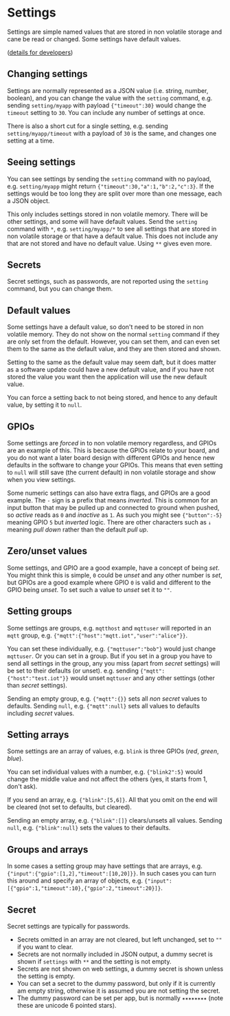 # Settings

Settings are simple named values that are stored in non volatile storage and cane be read or changed. Some settings have default values.

([details for developers](revk-settings-dev.md))

## Changing settings

Settings are normally represented as a JSON value (i.e. string, number, boolean), and you can change the value with the `setting` command, e.g. sending `setting/myapp` with payload `{"timeout":30}` would change the `timeout` setting to `30`. You can include any number of settings at once.

There is also a short cut for a single setting, e.g. sending `setting/myapp/timeout` with a payload of `30` is the same, and changes one setting at a time.

## Seeing settings

You can see settings by sending the `setting` command with no payload, e.g. `setting/myapp` might return `{"timeout":30,"a":1,"b":2,"c":3}`. If the settings would be too long they are split over more than one message, each a JSON object.

This only includes settings stored in non volatile memory. There will be other settings, and some will have default values. Send the `setting` command with `*`, e.g. `setting/myapp/*` to see all settings that are stored in non volatile storage or that have a default value. This does not include any that are not stored and have no default value. Using `**` gives even more.

## Secrets

Secret settings, such as passwords, are not reported using the `setting` command, but you can change them.

## Default values

Some settings have a default value, so don't need to be stored in non volatile memory. They do not show on the normal `setting` command if they are only set from the default. However, you can set them, and can even set them to the same as the default value, and they are then stored and shown.

Setting to the same as the default value may seem daft, but it does matter as a software update could have a new default value, and if you have not stored the value you want then the application will use the new default value.

You can force a setting back to not being stored, and hence to any default value, by setting it to `null`.

## GPIOs

Some settings are *forced* in to non volatile memory regardless, and GPIOs are an example of this. This is because the GPIOs relate to your board, and you do not want a later board design with different GPIOs and hence new defaults in the software to change your GPIOs. This means that even setting to `null` will still save (the current default) in non volatile storage and show when you view settings.

Some numeric settings can also have extra flags, and GPIOs are a good example. The `-` sign is a prefix that means *inverted*. This is common for an input button that may be pulled up and connected to ground when pushed, so *active* reads as `0` and *inactive* as `1`. As such you might see `{"button":-5}` meaning GPIO `5` but *inverted* logic. There are other characters such as `↓` meaning *pull down* rather than the default *pull up*.

## Zero/unset values

Some settings, and GPIO are a good example, have a concept of being *set*. You might think this is simple, `0` could be *unset* and any other number is *set*, but GPIOs are a good example where GPIO `0` is valid and different to the GPIO being *unset*. To set such a value to *unset* set it to `""`.

## Setting groups

Some settings are groups, e.g. `mqtthost` and `mqttuser` will reported in an `mqtt` group, e.g. `{"mqtt":{"host":"mqtt.iot","user":"alice"}}`.

You can set these individually, e.g. `{"mqttuser":"bob"}` would just change `mqttuser`. Or you can set in a group. But if you set in a group you have to send all settings in the group, any you miss (apart from *secret* settings) will be set to their defaults (or unset). e.g. sending `{"mqtt":{"host":"test.iot"}}` would unset `mqttuser` and any other settings (other than *secret* settings).

Sending an empty group, e.g. `{"mqtt":{}}` sets all *non secret* values to defaults. Sending `null`, e.g. `{"mqtt":null}` sets all values to defaults including *secret* values.

## Setting arrays

Some settings are an array of values, e.g. `blink` is three GPIOs (*red*, *green*, *blue*).

You can set individual values with a number, e.g. `{"blink2":5}` would change the middle value and not affect the others (yes, it starts from 1, don't ask).

If you send an array, e.g. `{"blink":[5,6]}`. All that you omit on the end will be cleared (not set to defaults, but cleared).

Sending an empty array, e.g. `{"blink":[]}` clears/unsets all values. Sending `null`, e.g. `{"blink":null}` sets the values to their defaults.

## Groups and arrays

In some cases a setting group may have settings that are arrays, e.g. `{"input":{"gpio":[1,2],"timeout":[10,20]}}`. In such cases you can turn this around and specify an array of objects, e.g. `{"input":[{"gpio":1,"timeout":10},{"gpio":2,"timeout":20}]}`.

## Secret

Secret settings are typically for passwords.

- Secrets omitted in an array are not cleared, but left unchanged, set to `""` if you want to clear.
- Secrets are not normally included in JSON output, a dummy secret is shown if `settings` with `**` and the setting is not empty.
- Secrets are not shown on web settings, a dummy secret is shown unless the setting is empty.
- You can set a secret to the dummy password, but only if it is currently am empty string, otherwise it is assumed you are not setting the secret.
- The dummy password can be set per app, but is normally `✶✶✶✶✶✶✶✶` (note these are unicode 6 pointed stars).
